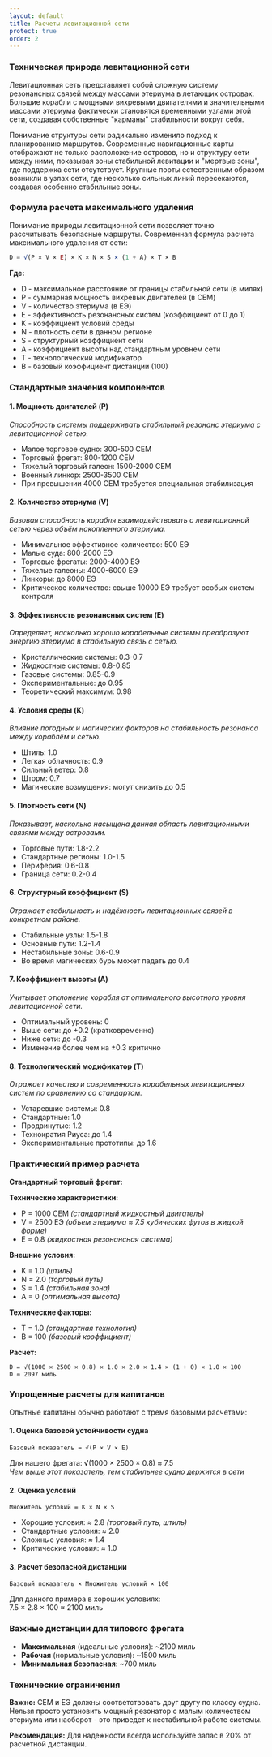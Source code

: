 ```yaml
---
layout: default
title: Расчеты левитационной сети
protect: true
order: 2
---
```


### Техническая природа левитационной сети

Левитационная сеть представляет собой сложную систему резонансных связей между массами этериума в летающих островах. Большие корабли с мощными вихревыми двигателями и значительными массами этериума фактически становятся временными узлами этой сети, создавая собственные "карманы" стабильности вокруг себя.

Понимание структуры сети радикально изменило подход к планированию маршрутов. Современные навигационные карты отображают не только расположение островов, но и структуру сети между ними, показывая зоны стабильной левитации и "мертвые зоны", где поддержка сети отсутствует. Крупные порты естественным образом возникли в узлах сети, где несколько сильных линий пересекаются, создавая особенно стабильные зоны.

### Формула расчета максимального удаления

Понимание природы левитационной сети позволяет точно рассчитывать безопасные маршруты. Современная формула расчета максимального удаления от сети:

```js
D = √(P × V × E) × K × N × S × (1 + A) × T × B
```

**Где:**
- D - максимальное расстояние от границы стабильной сети (в милях)
- P - суммарная мощность вихревых двигателей (в СЕМ)
- V - количество этериума (в ЕЭ)
- E - эффективность резонансных систем (коэффициент от 0 до 1)
- K - коэффициент условий среды
- N - плотность сети в данном регионе
- S - структурный коэффициент сети
- A - коэффициент высоты над стандартным уровнем сети
- T - технологический модификатор
- B - базовый коэффициент дистанции (100)

### Стандартные значения компонентов

#### 1. Мощность двигателей (P)
*Способность системы поддерживать стабильный резонанс этериума с левитационной сетью.*
- Малое торговое судно: 300-500 СЕМ
- Торговый фрегат: 800-1200 СЕМ
- Тяжелый торговый галеон: 1500-2000 СЕМ
- Военный линкор: 2500-3500 СЕМ
- При превышении 4000 СЕМ требуется специальная стабилизация

#### 2. Количество этериума (V)
*Базовая способность корабля взаимодействовать с левитационной сетью через объём накопленного этериума.*
- Минимальное эффективное количество: 500 ЕЭ
- Малые суда: 800-2000 ЕЭ
- Торговые фрегаты: 2000-4000 ЕЭ
- Тяжелые галеоны: 4000-6000 ЕЭ
- Линкоры: до 8000 ЕЭ
- Критическое количество: свыше 10000 ЕЭ требует особых систем контроля

#### 3. Эффективность резонансных систем (E)
*Определяет, насколько хорошо корабельные системы преобразуют энергию этериума в стабильную связь с сетью.*
- Кристаллические системы: 0.3-0.7
- Жидкостные системы: 0.8-0.85
- Газовые системы: 0.85-0.9
- Экспериментальные: до 0.95
- Теоретический максимум: 0.98

#### 4. Условия среды (K)
*Влияние погодных и магических факторов на стабильность резонанса между кораблём и сетью.*
- Штиль: 1.0
- Легкая облачность: 0.9
- Сильный ветер: 0.8
- Шторм: 0.7
- Магические возмущения: могут снизить до 0.5

#### 5. Плотность сети (N)
*Показывает, насколько насыщена данная область левитационными связями между островами.*
- Торговые пути: 1.8-2.2
- Стандартные регионы: 1.0-1.5
- Периферия: 0.6-0.8
- Граница сети: 0.2-0.4

#### 6. Структурный коэффициент (S)
*Отражает стабильность и надёжность левитационных связей в конкретном районе.*
- Стабильные узлы: 1.5-1.8
- Основные пути: 1.2-1.4
- Нестабильные зоны: 0.6-0.9
- Во время магических бурь может падать до 0.4

#### 7. Коэффициент высоты (A)
*Учитывает отклонение корабля от оптимального высотного уровня левитационной сети.*
- Оптимальный уровень: 0
- Выше сети: до +0.2 (кратковременно)
- Ниже сети: до -0.3
- Изменение более чем на ±0.3 критично

#### 8. Технологический модификатор (T)
*Отражает качество и современность корабельных левитационных систем по сравнению со стандартом.*
- Устаревшие системы: 0.8
- Стандартные: 1.0
- Продвинутые: 1.2
- Технократия Риуса: до 1.4
- Экспериментальные прототипы: до 1.6

### Практический пример расчета

**Стандартный торговый фрегат:**

**Технические характеристики:**
- P = 1000 СЕМ *(стандартный жидкостный двигатель)*
- V = 2500 ЕЭ *(объем этериума ≈ 7.5 кубических футов в жидкой форме)*
- E = 0.8 *(жидкостная резонансная система)*

**Внешние условия:**
- K = 1.0 *(штиль)*
- N = 2.0 *(торговый путь)*
- S = 1.4 *(стабильная зона)*
- A = 0 *(оптимальная высота)*

**Технические факторы:**
- T = 1.0 *(стандартная технология)*
- B = 100 *(базовый коэффициент)*

**Расчет:**
```
D = √(1000 × 2500 × 0.8) × 1.0 × 2.0 × 1.4 × (1 + 0) × 1.0 × 100 
D ≈ 2097 миль
```

### Упрощенные расчеты для капитанов

Опытные капитаны обычно работают с тремя базовыми расчетами:

#### 1. Оценка базовой устойчивости судна
```
Базовый показатель = √(P × V × E)
```
Для нашего фрегата: √(1000 × 2500 × 0.8) ≈ 7.5  
*Чем выше этот показатель, тем стабильнее судно держится в сети*

#### 2. Оценка условий
```
Множитель условий = K × N × S
```
- Хорошие условия: ≈ 2.8 *(торговый путь, штиль)*
- Стандартные условия: ≈ 2.0
- Сложные условия: ≈ 1.4
- Критические условия: ≈ 1.0

#### 3. Расчет безопасной дистанции
```
Базовый показатель × Множитель условий × 100
```
Для данного примера в хороших условиях:  
7.5 × 2.8 × 100 ≈ 2100 миль

### Важные дистанции для типового фрегата

- **Максимальная** (идеальные условия): ~2100 миль
- **Рабочая** (нормальные условия): ~1500 миль
- **Минимальная безопасная**: ~700 миль

### Технические ограничения

**Важно:** СЕМ и ЕЭ должны соответствовать друг другу по классу судна. Нельзя просто установить мощный резонатор с малым количеством этериума или наоборот - это приведет к нестабильной работе системы.

**Рекомендация:** Для надежности всегда используйте запас в 20% от расчетной дистанции.